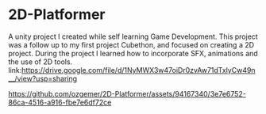 # 2D-Platformer
A unity project I created while self learning Game Development.
This project was a follow up to my first project Cubethon, and focused on creating a 2D project.
During the project I learned how to incorporate SFX, animations and the use of 2D tools.
<br/>
link:https://drive.google.com/file/d/1NyMWX3w47oiDr0zvAw71dTxlyCw49n__/view?usp=sharing
<br/>

https://github.com/ozgemer/2D-Platformer/assets/94167340/3e7e6752-86ca-4516-a916-fbe7e6df72ce

